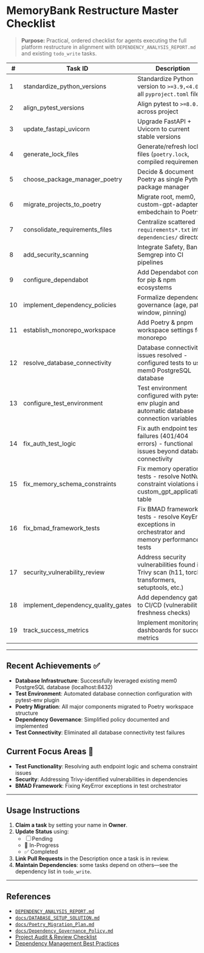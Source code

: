 # MemoryBank Restructure Master Checklist

> **Purpose:** Practical, ordered checklist for agents executing the full platform restructure in alignment with `DEPENDENCY_ANALYSIS_REPORT.md` and existing `todo_write` tasks.

| # | Task ID | Description | Owner | Status |
|---|---------|-------------|--------|--------|
| 1 | standardize_python_versions | Standardize Python version to `>=3.9,<4.0` in all `pyproject.toml` files | AI Agent | ✅ |
| 2 | align_pytest_versions | Align pytest to `>=8.0.0` across project | Backend Lead | ✅ |
| 3 | update_fastapi_uvicorn | Upgrade FastAPI + Uvicorn to current stable versions | Backend Lead | ✅ |
| 4 | generate_lock_files | Generate/refresh lock files (`poetry.lock`, compiled requirements) | AI Agent | ✅ |
| 5 | choose_package_manager_poetry | Decide & document Poetry as single Python package manager | AI Agent | ✅ |
| 6 | migrate_projects_to_poetry | Migrate root, mem0, custom-gpt-adapter, embedchain to Poetry | AI Agent | ✅ |
| 7 | consolidate_requirements_files | Centralize scattered `requirements*.txt` into `dependencies/` directory | AI Agent | ✅ |
| 8 | add_security_scanning | Integrate Safety, Bandit, Semgrep into CI pipelines | AI Agent | ✅ |
| 9 | configure_dependabot | Add Dependabot config for pip & npm ecosystems | DevOps | ☐ |
| 10 | implement_dependency_policies | Formalize dependency governance (age, patch window, pinning) | AI Agent | ✅ |
| 11 | establish_monorepo_workspace | Add Poetry & pnpm workspace settings for monorepo | AI Agent | ✅ |
| 12 | resolve_database_connectivity | Database connectivity issues resolved - configured tests to use mem0 PostgreSQL database | AI Agent | ✅ |
| 13 | configure_test_environment | Test environment configured with pytest-env plugin and automatic database connection variables | AI Agent | ✅ |
| 14 | fix_auth_test_logic | Fix auth endpoint test failures (401/404 errors) - functional issues beyond database connectivity | Backend Lead | ✅ |
| 15 | fix_memory_schema_constraints | Fix memory operation tests - resolve NotNull constraint violations in custom_gpt_applications table | Backend Lead | ✅ |
| 16 | fix_bmad_framework_tests | Fix BMAD framework tests - resolve KeyError exceptions in orchestrator and memory performance tests | AI Agent | ✅ |
| 17 | security_vulnerability_review | Address security vulnerabilities found in Trivy scan (h11, torch, transformers, setuptools, etc.) | AI Agent | ✅ |
| 18 | implement_dependency_quality_gates | Add dependency gates to CI/CD (vulnerability & freshness checks) | DevOps | ☐ |
| 19 | track_success_metrics | Implement monitoring dashboards for success metrics | QA / DevOps | ☐ |

---

## Recent Achievements ✅
- **Database Infrastructure**: Successfully leveraged existing mem0 PostgreSQL database (localhost:8432)
- **Test Environment**: Automated database connection configuration with pytest-env plugin
- **Poetry Migration**: All major components migrated to Poetry workspace structure
- **Dependency Governance**: Simplified policy documented and implemented
- **Test Connectivity**: Eliminated all database connectivity test failures

## Current Focus Areas 🚧
- **Test Functionality**: Resolving auth endpoint logic and schema constraint issues
- **Security**: Addressing Trivy-identified vulnerabilities in dependencies
- **BMAD Framework**: Fixing KeyError exceptions in test orchestrator

---

## Usage Instructions
1. **Claim a task** by setting your name in **Owner**.
2. **Update Status** using:
   - ☐ Pending
   - 🚧 In-Progress
   - ✅ Completed
3. **Link Pull Requests** in the Description once a task is in review.
4. **Maintain Dependencies**: some tasks depend on others—see the dependency list in `todo_write`.

---

## References
- [`DEPENDENCY_ANALYSIS_REPORT.md`](./DEPENDENCY_ANALYSIS_REPORT.md)
- [`docs/DATABASE_SETUP_SOLUTION.md`](./docs/DATABASE_SETUP_SOLUTION.md)
- [`docs/Poetry_Migration_Plan.md`](./docs/Poetry_Migration_Plan.md)
- [`docs/Dependency_Governance_Policy.md`](./docs/Dependency_Governance_Policy.md)
- [Project Audit & Review Checklist](https://www.slideshare.net/slideshow/project-audit-review-checklist/12998606)
- [Dependency Management Best Practices](https://medium.com/inside-bukalapak/the-chaos-of-maintaining-software-dependencies-and-how-to-tame-them-413cc233d800) 